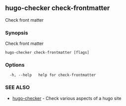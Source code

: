 ## hugo-checker check-frontmatter

Check front matter

### Synopsis

Check front matter

```
hugo-checker check-frontmatter [flags]
```

### Options

```
  -h, --help   help for check-frontmatter
```

### SEE ALSO

* [hugo-checker](hugo-checker.md)	 - Check various aspects of a hugo site


